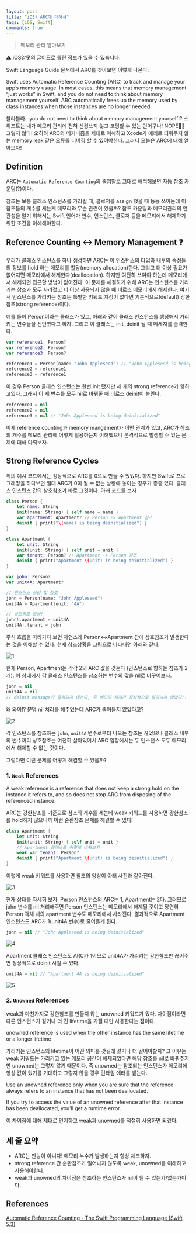 ```yaml
---
layout: post
title: "iOS) ARC에 대해서"
tags: [iOS, Swift]
comments: true
---
```


> 메모리 관리 알아보기  

⚠ iOS알못의 글이므로 틀린 정보가 있을 수 있습니다.  

Swift Language Guide 문서에서 ARC를 찾아보면 이렇게 나온다.

Swift uses Automatic Reference Counting (ARC) to track and manage your app’s memory usage. In most cases, this means that memory management “just works” in Swift, and you do not need to think about memory management yourself. ARC automatically frees up the memory used by class instances when those instances are no longer needed.

블라블라.. you do not need to think about memory management yourself!? 스위프트는 내가 메모리 관리에 전혀 신경쓰지 않고 코딩할 수 있는 언어구나! NOPE🙅🏻 그렇지 않다! 오히려 ARC의 메커니즘을 제대로 이해하고 Xcode가 에러로 띄워주지 않는 memory leak 같은 오류를 디버깅 할 수 있어야한다. 그러니 오늘은 ARC에 대해 알아보자!

## Definition

ARC는 `Automatic Reference Counting`의 줄임말로 그대로 해석해보면 자동 참조 카운팅(?)이다.

참조는 보통 클래스 인스턴스를 가리킬 때, 클로저를 assign 했을 때 등등 쓰이는데 이 참조들의 개수를 세는게 메모리와 무슨 관련이 있을까? 참조 카운팅과 메모리관리의 연관성을 알기 위해서는 Swift 언어가 변수, 인스턴스, 클로저 등을 메모리에서 해제하기위한 조건을 이해해야한다.

## Reference Counting ↔ Memory Management ❓

우리가 클래스 인스턴스를 하나 생성하면 ARC는 이 인스턴스의 타입과 내부의 속성들의 정보를 hold 하는 메모리를 할당(memory allocation)한다. 그리고 더 이상 필요가 없어지면 메모리에서 해제한다(deallocation). 하지만 여전히 쓰여야 하는데 메모리에서 해제되면 접근할 방법이 없어진다. 이 문제를 해결하기 위해 ARC는 인스턴스를 가리키는 참조가 모두 사라졌고 더 이상 사용되지 않을 때 비로소 메모리에서 해제한다. 여기서 인스턴스를 가리키는 참조는 특별한 키워드 지정이 없다면 기본적으로(default) 강한참조(strong reference)이다.

예를 들어 Person이라는 클래스가 있고, 아래와 같이 클래스 인스턴스를 생성해서 가리키는 변수들을 선언했다고 하자. 그리고 이 클래스는 init, deinit 될 때 메세지를 출력한다.

```swift
var reference1: Person?
var reference2: Person?
var reference3: Person?

reference1 = Person(name: "John Appleseed") // "John Appleseed is being initialized"
reference2 = reference1
reference3 = reference1
```

이 경우 Person 클래스 인스턴스는 한번 init 됐지만 세 개의 strong reference가 향하고있다. 그래서 이 세 변수를 모두 nil로 바꿔줄 때 비로소 deinit이 불린다.

```swift
reference1 = nil
reference2 = nil
reference3 = nil // "John Appleseed is being deinitialized"
```

이제 reference counting과 memory mangement가 어떤 관계가 있고, ARC가 참조의 개수를 메모리 관리에 어떻게 활용하는지 이해했으니 본격적으로 발생할 수 있는 문제에 대해 다뤄보자.

## Strong Reference Cycles

위의 예시 코드에서는 정상적으로 ARC를 0으로 만들 수 있었다. 하지만 Swift로 프로그래밍을 하다보면 절대 ARC가 0이 될 수 없는 상황에 놓이는 경우가 종종 있다. 클래스 인스턴스 간의 상호참조가 바로 그것이다. 아래 코드를 보자

```swift
class Person {
    let name: String
    init(name: String) { self.name = name }
    var apartment: Apartment? // Person -> Apartment 참조
    deinit { print("\(name) is being deinitialized") }
}

class Apartment {
    let unit: String
    init(unit: String) { self.unit = unit }
    var tenant: Person? // Apartment -> Person 참조
    deinit { print("Apartment \(unit) is being deinitialized") }
}

var john: Person?
var unit4A: Apartment?

// 인스턴스 생성 및 참조
john = Person(name: "John Appleseed")
unit4A = Apartment(unit: "4A")

// 상호참조 발생!
john!.apartment = unit4A
unit4A!.tenant = john
```

주석 흐름을 따라가다 보면 자연스레 Person↔Apartment 간에 상호참조가 발생한다는 것을 이해할 수 있다. 현재 참조상황을 그림으로 나타내면 아래와 같다.

![1](https://user-images.githubusercontent.com/35067611/104595939-a0fe7780-56b6-11eb-9cf4-1ebeacd5d044.png)

현재 Person, Apartment는 각각 2의 ARC 값을 갖는다 (인스턴스로 향하는 참조가 2개). 이 상태에서 각 클래스 인스턴스를 참조하는 변수의 값을 nil로 바꾸어보자.

```swift
john = nil
unit4A = nil
// deinit message가 출력되지 않는다, 즉 메모리 해제가 정상적으로 일어나지 않았다!!
```

왜 와이!? 분명 nil 처리를 해주었는데 ARC가 줄어들지 않았다고?

![2](https://user-images.githubusercontent.com/35067611/104595943-a2c83b00-56b6-11eb-8245-4c965bd1755b.png)

각 인스턴스를 참조하는 `john`, `unit4A` 변수로부터 나오는 참조는 끊었으나 클래스 내부의 변수끼리 상호참조는 여전히 살아있어서 ARC 입장에서는 두 인스턴스 모두 메모리에서 해제할 수 없는 것이다.

그렇다면 이런 문제를 어떻게 해결할 수 있을까?

### 1. `Weak` References

A weak reference is a reference that does not keep a strong hold on the instance it refers to, and so does not stop ARC from disposing of the referenced instance.

ARC는 강한참조를 기준으로 참조의 개수를 세는데 weak 키워드를 사용하면 강한참조를 hold하지 않으니까 이런 순환참조 문제를 해결할 수 있다!

```swift
class Apartment {
    let unit: String
    init(unit: String) { self.unit = unit }
    // Apartment 클래스를 이렇게 바꿔보자
    weak var tenant: Person?
    deinit { print("Apartment \(unit) is being deinitialized") }
}
```

이렇게 weak 키워드를 사용하면 참조의 양상이 아래 사진과 같아진다.

![3](https://user-images.githubusercontent.com/35067611/104595944-a2c83b00-56b6-11eb-9236-6f8a55e8c055.png)

현재 상태를 자세히 보자. Person 인스턴스의 ARC는 1, Apartment는 2다. 그러므로 john 변수를 nil 처리해주면 Person 인스턴스는 메모리에서 해제될 것이고 당연히 Person 객체 내의 apartment 변수도 메모리에서 사라진다. 결과적으로 Apartment 인스턴스도 ARC가 1(unit4A 변수)로 줄어들게 된다.

```swift
john = nil // "John Appleseed is being deinitialized"
```

![4](https://user-images.githubusercontent.com/35067611/104595949-a360d180-56b6-11eb-906d-e26563c0188f.png)

Apartment 클래스 인스턴스도 ARC가 1이므로 unit4A가 가리키는 강한참조만 끊어주면 정상적으로 deinit 시킬 수 있다.

```swift
unit4A = nil // "Apartment 4A is being deinitialized"
```

![5](https://user-images.githubusercontent.com/35067611/104595951-a3f96800-56b6-11eb-934b-30a776ea488c.png)

### 2. `Unowned` References

weak과 마찬가지로 강한참조를 만들지 않는 unowned 키워드가 있다. 차이점이라면 다른 인스턴스가 같거나 더 긴 lifetime을 가질 때만 사용한다는 점이다.

unowned reference is used when the other instance has the same lifetime or a longer lifetime

가리키는 인스턴스의 lifetime이 어떤 의미를 갖길래 같거나 더 길어야할까? 그 이유는 weak 키워드는 가리키고 있는 메모리 공간이 해제되었다면 해당 참조를 nil로 바꿔주지만 unowned는 그렇지 않기 때문이다. 즉 unowned는 참조되는 인스턴스가 메모리에 항상 값이 있기를 기대하고 그렇지 않을 경우 런타임 에러를 뱉는다.

Use an unowned reference only when you are sure that the reference always refers to an instance that has not been deallocated.

If you try to access the value of an unowned reference after that instance has been deallocated, you’ll get a runtime error.

이 차이점에 대해 제대로 인지하고 weak과 unowned를 적절히 사용하면 되겠다.

## 세 줄 요약

- ARC는 만능이 아니다! 메모리 누수가 발생하는지 항상 체크하자.
- strong reference 간 순환참조가 일어나지 않도록 weak, unowned를 이해하고 사용해야한다.
- weak과 unowned의 차이점은 참조하는 인스턴스가 nil이 될 수 있는가/없는가이다.

## References

[Automatic Reference Counting - The Swift Programming Language (Swift 5.3)](https://docs.swift.org/swift-book/LanguageGuide/AutomaticReferenceCounting.html)
